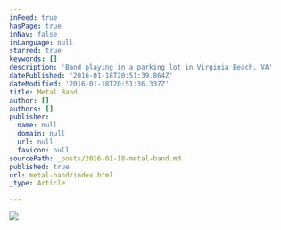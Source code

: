 ```yaml
---
inFeed: true
hasPage: true
inNav: false
inLanguage: null
starred: true
keywords: []
description: 'Band playing in a parking lot in Virginia Beach, VA'
datePublished: '2016-01-18T20:51:39.864Z'
dateModified: '2016-01-18T20:51:36.337Z'
title: Metal Band
author: []
authors: []
publisher:
  name: null
  domain: null
  url: null
  favicon: null
sourcePath: _posts/2016-01-18-metal-band.md
published: true
url: metal-band/index.html
_type: Article

---
```

![](https://the-grid-user-content.s3-us-west-2.amazonaws.com/622910f0-8fb4-4294-ac6b-330701090581.jpg)